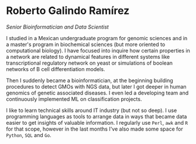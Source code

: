 # Roberto Galindo Ramírez

_Senior Bioinformatician and Data Scientist_ 

I studied in a Mexican undergraduate program for genomic sciences and in a master's program in biochemical sciences (but more oriented to computational biology). I have focused into inquire how certain properties in a network are related to dynamical features in different systems like transcriptional regulatory network on yeast or simulations of boolean networks of B cell differentiation models.

Then I suddenly became a bioinformatician, at the beginning building procedures to detect GMOs with NGS data, but later I got deeper in human genomics of genetic associated diseases. I even led a developing team and continuously implemented ML on classification projects.

I like to learn technical skills around IT industry (but not so deep). I use programming languages as tools to arrange data in ways that became data easier to get insights of valuable information. I regularly use `Perl`, `awk` and `R` for that scope, however in the last months I've also made some space for `Python`, `SQL` and `Go`.

